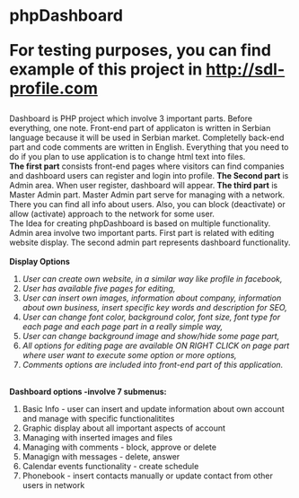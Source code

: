# phpDashboard <br> <p>For testing purposes, you can find example of this project in http://sdl-profile.com</p>
<div class="text-center">Dashboard is PHP project which involve 3 important parts. Before everything, one note. Front-end part of applicaton is written in Serbian language because it will be used in Serbian market. Completelly back-end part and code comments are written in English. Everything that you need to do if you plan to use application is to change html text into files.<br> <b>The first part</b> consists front-end pages where visitors can find companies and dashboard users can register and login into profile. <b>The Second part</b> is Admin area. When user register, dashboard will appear. <b>The third part</b> is Master Admin part. Master Admin part serve for managing with a network. There you can find all info about users. Also, you can block (deactivate) or allow (activate) approach to the network for some user. <br>
The Idea for creating phpDashboard is based on multiple functionality.
Admin area involve two important parts. First part is related with editing website display. The second admin part represents dashboard functionality. <br><br></div>
<b>Display Options</b>
<ol>
  <li> <i>User can create own website, in a similar way like profile in facebook, </i></li>
  <li> <i>User has available five pages for editing, </i></li>
  <li> <i>User can insert own images, information about company, information about own business, insert specific key words and description for SEO, </i></li>
  <li> <i>User can change font color, background color, font size, font type for each page and each page part in a really simple way, </i> </li>
  <li> <i>User can change background image and show/hide some page part, </i></li>
  <li> <i>All options for editing page are available ON RIGHT CLICK on page part where user want to execute some option or more options, </i></li>
  <li> <i>Comments options are included  into front-end part of this application. </i></li>
</ol>
<br>
<b>Dashboard options -involve 7 submenus:</b><br>
<ol>
  <li>Basic Info - user can insert and update information about own account and manage with specific functionalitites</li>
  <li>Graphic display about all important aspects of account</li>
  <li>Managing with inserted images and files</li>
  <li>Managing with comments - block, approve or delete</li>
  <li>Managign with messages - delete, answer</li>
  <li>Calendar events functionality - create schedule</li>
  <li>Phonebook - insert contacts manually or update contact from other users in network</li>
</ol>
